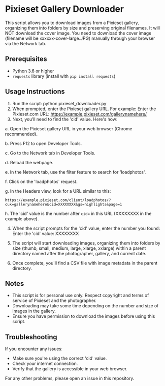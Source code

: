 # Pixieset Gallery Downloader

This script allows you to download images from a Pixieset gallery, organizing them into folders by size and preserving original filenames. It will NOT download the cover image. You need to download the cover image (filename will be xxxxxx-cover-large.JPG) manually through your browser via the Network tab.

## Prerequisites

- Python 3.6 or higher
- `requests` library (install with `pip install requests`)

## Usage Instructions

1. Run the script: python pixieset_downloader.py
2. When prompted, enter the Pixieset gallery URL. For example: Enter the Pixieset.com URL: https://example.pixieset.com/gallerynamehere/
3. Next, you'll need to find the 'cid' value. Here's how:

a. Open the Pixieset gallery URL in your web browser (Chrome recommended).

b. Press F12 to open Developer Tools.

c. Go to the Network tab in Developer Tools.

d. Reload the webpage.

e. In the Network tab, use the filter feature to search for 'loadphotos'.

f. Click on the 'loadphotos' request.

g. In the Headers view, look for a URL similar to this:
   ```
   https://example.pixieset.com/client/loadphotos/?cuk=gallerynamehere&cid=XXXXXXXX&gs=highlights&page=1
   ```

h. The 'cid' value is the number after `cid=` in this URL (XXXXXXXX in the example above).

4. When the script prompts for the 'cid' value, enter the number you found: Enter the 'cid' value: XXXXXXXX

5. The script will start downloading images, organizing them into folders by size (thumb, small, medium, large, xlarge, xxlarge) within a parent directory named after the photographer, gallery, and current date.

6. Once complete, you'll find a CSV file with image metadata in the parent directory.

## Notes

- This script is for personal use only. Respect copyright and terms of service of Pixieset and the photographer.
- Downloading may take some time depending on the number and size of images in the gallery.
- Ensure you have permission to download the images before using this script.

## Troubleshooting

If you encounter any issues:
- Make sure you're using the correct 'cid' value.
- Check your internet connection.
- Verify that the gallery is accessible in your web browser.

For any other problems, please open an issue in this repository.
